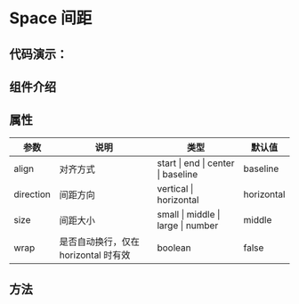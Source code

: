# Space 间距

## 代码演示：

<preview path="../demos/space/space-1.vue" title="基本用法" description="相邻组件水平间距。"></preview>

## 组件介绍

## 属性
<table>
  <thead>
    <tr>
      <th>参数</th>
      <th>说明</th>
      <th>类型</th>
      <th>默认值</th>
    </tr>
  </thead>
  <tbody>
    <tr>
      <td>align</td>
      <td>对齐方式</td>
      <td>start | end | center | baseline</td>
      <td>baseline</td>
    </tr>
    <tr>
      <td>direction</td>
      <td>间距方向</td>
      <td>vertical | horizontal</td>
      <td>horizontal</td>
    </tr>
    <tr>
      <td>size</td>
      <td>间距大小</td>
      <td>small | middle | large | number</td>
      <td>middle</td>
    </tr>
    <tr>
      <td>wrap</td>
      <td>是否自动换行，仅在 horizontal 时有效</td>
      <td>boolean</td>
      <td>false</td>
    </tr>
  </tbody>
</table>

## 方法
